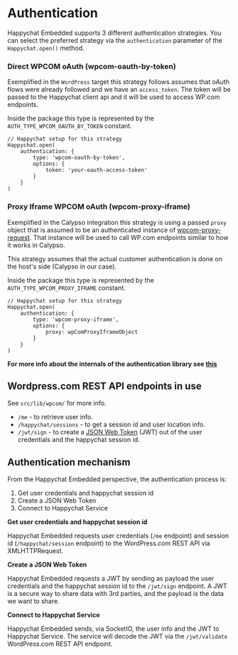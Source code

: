 # Authentication

Happychat Embedded supports 3 different authentication strategies. You can select the preferred
strategy via the `authentication` parameter of the `Happychat.open()` method.

### Direct WPCOM oAuth (wpcom-oauth-by-token)
Exemplified in the `WordPress` target this strategy follows assumes that oAuth flows were already 
followed and we have an `access_token`. The token will be passed to the Happychat client api and
it will be used to access WP.com endpoints.

Inside the package this type is represented by the `AUTH_TYPE_WPCOM_OAUTH_BY_TOKEN` constant.
```
// Happychat setup for this strategy
Happychat.open(
	authentication: {
		type: 'wpcom-oauth-by-token',
		options: {
			token: 'your-oauth-access-token'
		}
	}
)
```

### Proxy Iframe WPCOM oAuth (wpcom-proxy-iframe)
Exemplified in the Calypso integration this strategy is using a passed `proxy` object that is 
assumed to be an authenticated instance of [wpcom-proxy-request](https://github.com/Automattic/wpcom-proxy-request).
That instance will be used to call WP.com endpoints similar to how it works in Calypso.

This strategy assumes that the actual customer authentication is done on the host's side (Calypso in
our case).

Inside the package this type is represented by the `AUTH_TYPE_WPCOM_PROXY_IFRAME` constant.
```
// Happychat setup for this strategy
Happychat.open(
	authentication: {
		type: 'wpcom-proxy-iframe',
		options: {
			proxy: wpComProxyIframeObject
		}
	}
)
```

**For more info about the internals of the authentication library see [this](./src/lib/auth/README.md)**

## Wordpress.com REST API endpoints in use

See `src/lib/wpcom/` for more info.

* `/me` - to retrieve user info.
* `/happychat/sessions` - to get a session id and user location info.
* `/jwt/sign` - to create a [JSON Web Token](https://jwt.io/introduction/) (JWT) out of the user credentials and the happychat session id.

## Authentication mechanism

From the Happychat Embedded perspective, the authentication process is:

1. Get user credentials and happychat session id
2. Create a JSON Web Token
3. Connect to Happychat Service

**Get user credentials and happychat session id**

Happychat Embedded requests user credentials (`/me` endpoint) and session id (`/happychat/session` endpoint) to the WordPress.com REST API via XMLHTTPRequest.

**Create a JSON Web Token**

Happychat Embedded requests a JWT by sending as payload the user credentials and the happychat session id to the `/jwt/sign` endpoint. A JWT is a secure way to share data with 3rd parties, and the payload is the data we want to share.

**Connect to Happychat Service**

Happychat Embedded sends, via SocketIO, the user info and the JWT to Happychat Service. The service will decode the JWT via the `/jwt/validate` WordPress.com REST API endpoint.
